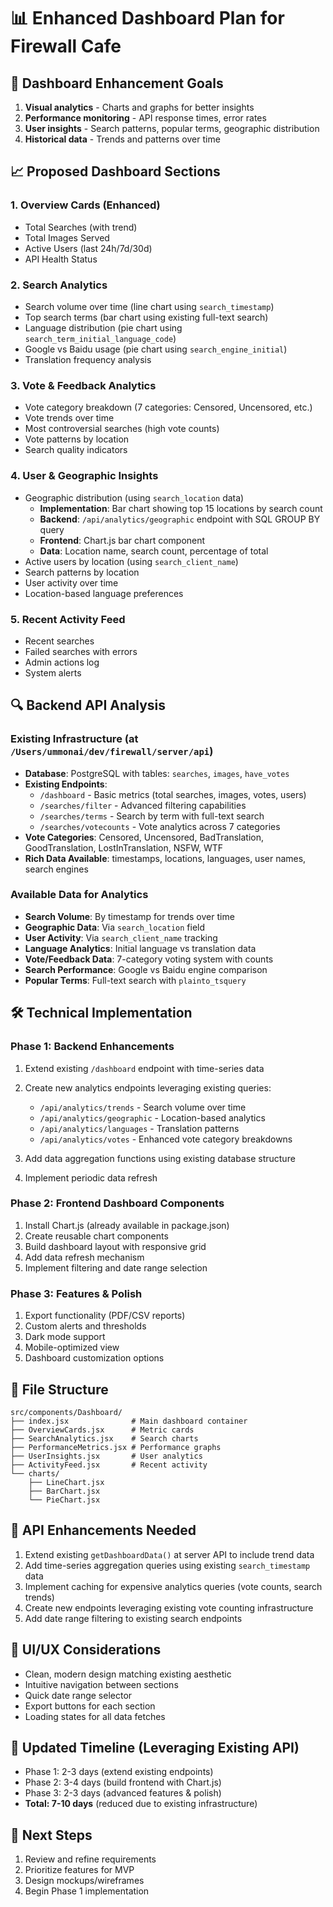 # 📊 Enhanced Dashboard Plan for Firewall Cafe

## 🎯 Dashboard Enhancement Goals
1. **Visual analytics** - Charts and graphs for better insights
2. **Performance monitoring** - API response times, error rates
3. **User insights** - Search patterns, popular terms, geographic distribution
4. **Historical data** - Trends and patterns over time

## 📈 Proposed Dashboard Sections

### 1. **Overview Cards** (Enhanced)
- Total Searches (with trend)
- Total Images Served
- Active Users (last 24h/7d/30d)
- API Health Status

### 2. **Search Analytics**
- Search volume over time (line chart using `search_timestamp`)
- Top search terms (bar chart using existing full-text search)
- Language distribution (pie chart using `search_term_initial_language_code`)
- Google vs Baidu usage (pie chart using `search_engine_initial`)
- Translation frequency analysis

### 3. **Vote & Feedback Analytics**
- Vote category breakdown (7 categories: Censored, Uncensored, etc.)
- Vote trends over time
- Most controversial searches (high vote counts)
- Vote patterns by location
- Search quality indicators

### 4. **User & Geographic Insights**
- Geographic distribution (using `search_location` data)
  - **Implementation**: Bar chart showing top 15 locations by search count
  - **Backend**: `/api/analytics/geographic` endpoint with SQL GROUP BY query
  - **Frontend**: Chart.js bar chart component
  - **Data**: Location name, search count, percentage of total
- Active users by location (using `search_client_name`)
- Search patterns by location
- User activity over time
- Location-based language preferences

### 5. **Recent Activity Feed**
- Recent searches
- Failed searches with errors
- Admin actions log
- System alerts

## 🔍 Backend API Analysis

### Existing Infrastructure (at `/Users/ummonai/dev/firewall/server/api`)
- **Database**: PostgreSQL with tables: `searches`, `images`, `have_votes`
- **Existing Endpoints**: 
  - `/dashboard` - Basic metrics (total searches, images, votes, users)
  - `/searches/filter` - Advanced filtering capabilities
  - `/searches/terms` - Search by term with full-text search
  - `/searches/votecounts` - Vote analytics across 7 categories
- **Vote Categories**: Censored, Uncensored, BadTranslation, GoodTranslation, LostInTranslation, NSFW, WTF
- **Rich Data Available**: timestamps, locations, languages, user names, search engines

### Available Data for Analytics
- **Search Volume**: By timestamp for trends over time
- **Geographic Data**: Via `search_location` field 
- **User Activity**: Via `search_client_name` tracking
- **Language Analytics**: Initial language vs translation data
- **Vote/Feedback Data**: 7-category voting system with counts
- **Search Performance**: Google vs Baidu engine comparison
- **Popular Terms**: Full-text search with `plainto_tsquery`

## 🛠️ Technical Implementation

### Phase 1: Backend Enhancements
1. Extend existing `/dashboard` endpoint with time-series data
2. Create new analytics endpoints leveraging existing queries:
   - `/api/analytics/trends` - Search volume over time
   - `/api/analytics/geographic` - Location-based analytics  
   - `/api/analytics/languages` - Translation patterns
   - `/api/analytics/votes` - Enhanced vote category breakdowns
   
3. Add data aggregation functions using existing database structure
4. Implement periodic data refresh

### Phase 2: Frontend Dashboard Components
1. Install Chart.js (already available in package.json)
2. Create reusable chart components
3. Build dashboard layout with responsive grid
4. Add data refresh mechanism
5. Implement filtering and date range selection

### Phase 3: Features & Polish
1. Export functionality (PDF/CSV reports)
2. Custom alerts and thresholds
3. Dark mode support
4. Mobile-optimized view
5. Dashboard customization options

## 📁 File Structure
```
src/components/Dashboard/
├── index.jsx              # Main dashboard container
├── OverviewCards.jsx      # Metric cards
├── SearchAnalytics.jsx    # Search charts
├── PerformanceMetrics.jsx # Performance graphs
├── UserInsights.jsx       # User analytics
├── ActivityFeed.jsx       # Recent activity
└── charts/               
    ├── LineChart.jsx
    ├── BarChart.jsx
    └── PieChart.jsx
```

## 🔧 API Enhancements Needed
1. Extend existing `getDashboardData()` at server API to include trend data
2. Add time-series aggregation queries using existing `search_timestamp` data
3. Implement caching for expensive analytics queries (vote counts, search trends)
4. Create new endpoints leveraging existing vote counting infrastructure
5. Add date range filtering to existing search endpoints

## 🎨 UI/UX Considerations
- Clean, modern design matching existing aesthetic
- Intuitive navigation between sections
- Quick date range selector
- Export buttons for each section
- Loading states for all data fetches

## 📅 Updated Timeline (Leveraging Existing API)
- Phase 1: 2-3 days (extend existing endpoints)
- Phase 2: 3-4 days (build frontend with Chart.js)
- Phase 3: 2-3 days (advanced features & polish)
- **Total: 7-10 days** (reduced due to existing infrastructure)

## 🚀 Next Steps
1. Review and refine requirements
2. Prioritize features for MVP
3. Design mockups/wireframes
4. Begin Phase 1 implementation